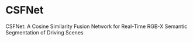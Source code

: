 # CSFNet
CSFNet: A Cosine Similarity Fusion Network for Real-Time RGB-X Semantic Segmentation of Driving Scenes

